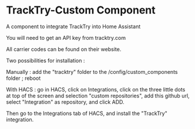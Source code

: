 # TrackTry-Custom Component
 A component to integrate TrackTry into Home Assistant
 
 You will need to get an API key from tracktry.com
 
 All carrier codes can be found on their website.
 
 Two possibilities for installation :

Manually : add the "tracktry" folder to the /config/custom_components folder ; reboot

With HACS : go in HACS, click on Integrations, click on the three little dots at top of the screen and selection "custom repositories", add this github url, select "Integration" as repository, and click ADD.

Then go to the Integrations tab of HACS, and install the "TrackTry" integration.
 
